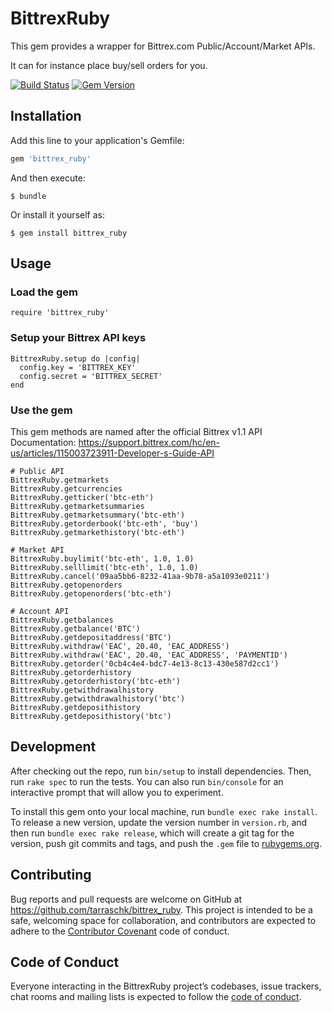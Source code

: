 # BittrexRuby

This gem provides a wrapper for Bittrex.com Public/Account/Market APIs.

It can for instance place buy/sell orders for you.

[![Build Status](https://travis-ci.org/tarraschk/bittrex_ruby.svg?branch=master)](https://travis-ci.org/tarraschk/bittrex_ruby)
[![Gem Version](https://badge.fury.io/rb/bittrex_ruby.svg)](https://badge.fury.io/rb/bittrex_ruby)

## Installation

Add this line to your application's Gemfile:

```ruby
gem 'bittrex_ruby'
```

And then execute:

    $ bundle

Or install it yourself as:

    $ gem install bittrex_ruby

## Usage


### Load the gem
```
require 'bittrex_ruby'
```

### Setup your Bittrex API keys

```
BittrexRuby.setup do |config|
  config.key = 'BITTREX_KEY'
  config.secret = 'BITTREX_SECRET'
end
```

### Use the gem

This gem methods are named after the official Bittrex v1.1 API Documentation: https://support.bittrex.com/hc/en-us/articles/115003723911-Developer-s-Guide-API

```
# Public API
BittrexRuby.getmarkets
BittrexRuby.getcurrencies
BittrexRuby.getticker('btc-eth')
BittrexRuby.getmarketsummaries
BittrexRuby.getmarketsummary('btc-eth')
BittrexRuby.getorderbook('btc-eth', 'buy')
BittrexRuby.getmarkethistory('btc-eth')

# Market API
BittrexRuby.buylimit('btc-eth', 1.0, 1.0)
BittrexRuby.selllimit('btc-eth', 1.0, 1.0)
BittrexRuby.cancel('09aa5bb6-8232-41aa-9b78-a5a1093e0211')
BittrexRuby.getopenorders
BittrexRuby.getopenorders('btc-eth')

# Account API
BittrexRuby.getbalances
BittrexRuby.getbalance('BTC')
BittrexRuby.getdepositaddress('BTC')
BittrexRuby.withdraw('EAC', 20.40, 'EAC_ADDRESS')
BittrexRuby.withdraw('EAC', 20.40, 'EAC_ADDRESS', 'PAYMENTID')
BittrexRuby.getorder('0cb4c4e4-bdc7-4e13-8c13-430e587d2cc1')
BittrexRuby.getorderhistory
BittrexRuby.getorderhistory('btc-eth')
BittrexRuby.getwithdrawalhistory
BittrexRuby.getwithdrawalhistory('btc')
BittrexRuby.getdeposithistory
BittrexRuby.getdeposithistory('btc')
```

## Development

After checking out the repo, run `bin/setup` to install dependencies. Then, run `rake spec` to run the tests. You can also run `bin/console` for an interactive prompt that will allow you to experiment.

To install this gem onto your local machine, run `bundle exec rake install`. To release a new version, update the version number in `version.rb`, and then run `bundle exec rake release`, which will create a git tag for the version, push git commits and tags, and push the `.gem` file to [rubygems.org](https://rubygems.org).

## Contributing

Bug reports and pull requests are welcome on GitHub at https://github.com/tarraschk/bittrex_ruby. This project is intended to be a safe, welcoming space for collaboration, and contributors are expected to adhere to the [Contributor Covenant](http://contributor-covenant.org) code of conduct.

## Code of Conduct

Everyone interacting in the BittrexRuby project’s codebases, issue trackers, chat rooms and mailing lists is expected to follow the [code of conduct](https://github.com/tarraschk/bittrex_ruby/blob/master/CODE_OF_CONDUCT.md).
